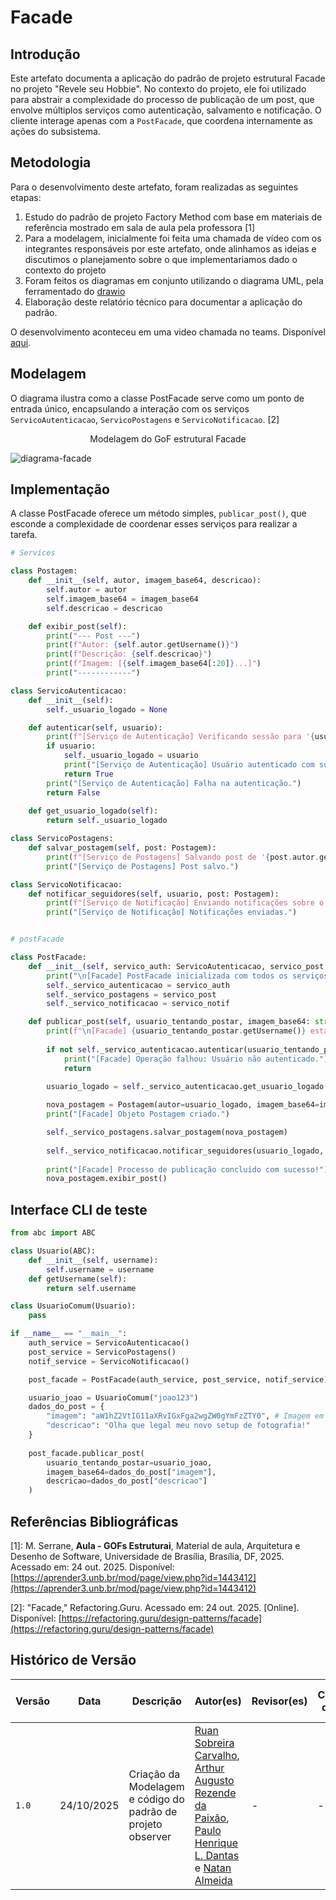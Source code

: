 # Facade

## Introdução

Este artefato documenta a aplicação do padrão de projeto estrutural Facade no projeto "Revele seu Hobbie". No contexto do projeto, ele foi utilizado para abstrair a complexidade do processo de publicação de um post, que envolve múltiplos serviços como autenticação, salvamento e notificação. O cliente interage apenas com a `PostFacade`, que coordena internamente as ações do subsistema.

## Metodologia

Para o desenvolvimento deste artefato, foram realizadas as seguintes etapas:

1. Estudo do padrão de projeto Factory Method com base em materiais de referência mostrado em sala de aula pela professora [1]
2. Para a modelagem, inicialmente foi feita uma chamada de vídeo com os integrantes responsáveis por este artefato, onde alinhamos as ideias e discutimos o planejamento sobre o que implementariamos dado o contexto do projeto
3. Foram feitos os diagramas em conjunto utilizando o diagrama UML, pela ferramentado do [drawio](https://app.diagrams.net/#G1pcJVnAAakuv8rYM0g8ZvuhaQBeCKSzbq#%7B%22pageId%22%3A%22RUmJMx5qTw6CUYCq72ed%22%7D)
4. Elaboração deste relatório técnico para documentar a aplicação do padrão.

O desenvolvimento aconteceu em uma video chamada no teams.
Disponível [aqui](https://unbbr-my.sharepoint.com/:v:/g/personal/222006169_aluno_unb_br/EZmuOaIGDuhEm-0E5mRHDREBbccaEFDJGd7MzXDVIR_i3w?e=Dgb2XT&nav=eyJyZWZlcnJhbEluZm8iOnsicmVmZXJyYWxBcHAiOiJTdHJlYW1XZWJBcHAiLCJyZWZlcnJhbFZpZXciOiJTaGFyZURpYWxvZy1MaW5rIiwicmVmZXJyYWxBcHBQbGF0Zm9ybSI6IldlYiIsInJlZmVycmFsTW9kZSI6InZpZXcifX0%3D).

## Modelagem

O diagrama ilustra como a classe PostFacade serve como um ponto de entrada único, encapsulando a interação com os serviços `ServicoAutenticacao`, `ServicoPostagens` e `ServicoNotificacao`. [2]

<p align="center"> Modelagem do GoF estrutural Facade </p>

![diagrama-facade](/assets/facade.png)

## Implementação

A classe PostFacade oferece um método simples, `publicar_post()`, que esconde a complexidade de coordenar esses serviços para realizar a tarefa.

```python
# Services

class Postagem:
    def __init__(self, autor, imagem_base64, descricao):
        self.autor = autor
        self.imagem_base64 = imagem_base64
        self.descricao = descricao

    def exibir_post(self):
        print("--- Post ---")
        print(f"Autor: {self.autor.getUsername()}")
        print(f"Descrição: {self.descricao}")
        print(f"Imagem: [{self.imagem_base64[:20]}...]") 
        print("------------")

class ServicoAutenticacao:
    def __init__(self):
        self._usuario_logado = None

    def autenticar(self, usuario):
        print(f"[Serviço de Autenticação] Verificando sessão para '{usuario.getUsername()}'...")
        if usuario:
            self._usuario_logado = usuario
            print("[Serviço de Autenticação] Usuário autenticado com sucesso.")
            return True
        print("[Serviço de Autenticação] Falha na autenticação.")
        return False
    
    def get_usuario_logado(self):
        return self._usuario_logado

class ServicoPostagens:
    def salvar_postagem(self, post: Postagem):
        print(f"[Serviço de Postagens] Salvando post de '{post.autor.getUsername()}' no banco de dados...")
        print("[Serviço de Postagens] Post salvo.")

class ServicoNotificacao:
    def notificar_seguidores(self, usuario, post: Postagem):
        print(f"[Serviço de Notificação] Enviando notificações sobre o novo post de '{usuario.getUsername()}'...")
        print("[Serviço de Notificação] Notificações enviadas.")


# postFacade

class PostFacade:
    def __init__(self, servico_auth: ServicoAutenticacao, servico_post: ServicoPostagens, servico_notif: ServicoNotificacao):
        print("\n[Facade] PostFacade inicializada com todos os serviços.")
        self._servico_autenticacao = servico_auth
        self._servico_postagens = servico_post
        self._servico_notificacao = servico_notif

    def publicar_post(self, usuario_tentando_postar, imagem_base64: str, descricao: str):
        print(f"\n[Facade] {usuario_tentando_postar.getUsername()} está tentando publicar um post...")
        
        if not self._servico_autenticacao.autenticar(usuario_tentando_postar):
            print("[Facade] Operação falhou: Usuário não autenticado.")
            return

        usuario_logado = self._servico_autenticacao.get_usuario_logado()
        
        nova_postagem = Postagem(autor=usuario_logado, imagem_base64=imagem_base64, descricao=descricao)
        print("[Facade] Objeto Postagem criado.")

        self._servico_postagens.salvar_postagem(nova_postagem)
        
        self._servico_notificacao.notificar_seguidores(usuario_logado, nova_postagem)
        
        print("[Facade] Processo de publicação concluído com sucesso!")
        nova_postagem.exibir_post()
```

## Interface CLI de teste

```python
from abc import ABC

class Usuario(ABC):
    def __init__(self, username):
        self.username = username
    def getUsername(self):
        return self.username

class UsuarioComum(Usuario):
    pass

if __name__ == "__main__":
    auth_service = ServicoAutenticacao()
    post_service = ServicoPostagens()
    notif_service = ServicoNotificacao()

    post_facade = PostFacade(auth_service, post_service, notif_service)

    usuario_joao = UsuarioComum("joao123")
    dados_do_post = {
        "imagem": "aW1hZ2VtIG11aXRvIGxFga2wgZW0gYmFzZTY0", # Imagem em base64
        "descricao": "Olha que legal meu novo setup de fotografia!"
    }
    
    post_facade.publicar_post(
        usuario_tentando_postar=usuario_joao,
        imagem_base64=dados_do_post["imagem"],
        descricao=dados_do_post["descricao"]
    )
```

## Referências Bibliográficas

[1]: M. Serrane, **Aula - GOFs Estruturai**, Material de aula, Arquitetura e Desenho de Software, Universidade de Brasília, Brasília, DF, 2025. Acessado em: 24 out. 2025. Disponível: [https://aprender3.unb.br/mod/page/view.php?id=1443412](https://aprender3.unb.br/mod/page/view.php?id=1443412)

[2]: "Facade," Refactoring.Guru. Acessado em: 24 out. 2025. [Online]. Disponível: [https://refactoring.guru/design-patterns/facade](https://refactoring.guru/design-patterns/facade)

## Histórico de Versão

| Versão | Data       | Descrição                                        | Autor(es)           | Revisor(es)         | Comentário do revisor | Data da revisão |
|--------|------------|--------------------------------------------------|---------------------|---------------------|----------------------|-----------|
| `1.0` | 24/10/2025  | Criação da Modelagem e código do padrão de projeto observer | [Ruan Sobreira Carvalho](https://github.com/Ruan-Carvalho), [Arthur Augusto Rezende da Paixão](https://github.com/arthur-augusto), [Paulo Henrique L. Dantas](https://github.com/Nanashii76) e [Natan Almeida](https://github.com/natanalmeida03) | - | - | - |